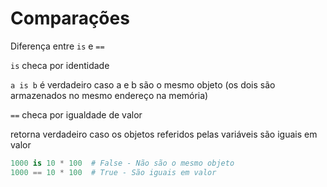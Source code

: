 # Comparações

Diferença entre `is` e `==`

`is` checa por identidade

`a is b` é verdadeiro caso a e b são o mesmo objeto (os dois são armazenados no mesmo endereço na memória)

`==` checa por igualdade de valor

retorna verdadeiro caso os objetos referidos pelas variáveis são iguais em valor 

```python
1000 is 10 * 100  # False - Não são o mesmo objeto
1000 == 10 * 100  # True - São iguais em valor
```
